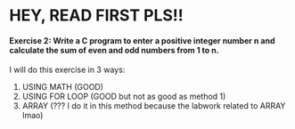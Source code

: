 # HEY, READ FIRST PLS!!

#### Exercise 2: Write a C program to enter a positive integer number n and calculate the sum of even and odd numbers from 1 to n.

I will do this exercise in 3 ways:
1. USING MATH (GOOD)
2. USING FOR LOOP (GOOD but not as good as method 1)
3. ARRAY (??? I do it in this method because the labwork related to ARRAY lmao)

